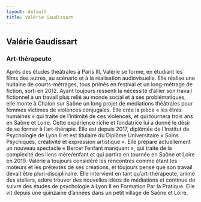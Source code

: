 ```yaml
---
layout: default
title: Valérie Gaudissart
---
```

## Valérie Gaudissart

### Art-thérapeute

Après des études théâtrales à Paris III, Valérie se forme, en étudiant les films des autres, au scénario et à la réalisation audiovisuelle. Elle réalise une huitaine de courts-métrages, tous primés en festival et un long-métrage de fiction, sorti en 2012. Ayant toujours ressenti la nécessité d’allier son travail fictionnel à un travail plus relié au monde social et à ses problématiques, elle monte à Chalon sur Saône un long projet de médiations théâtrales pour femmes victimes de violences conjugales. Elle crée la pièce « les êtres humaines »  qui traite de l’intimité de ces violences, et qui tournera trois ans en Saône et Loire. Cette expérience riche et fondatrice lui a donné le désir de se former à l’art-thérapie. Elle est depuis 2017, diplômée de l’Institut de Psychologie de Lyon II et est titulaire du Diplôme Universitaire « Soins Psychiques, créativité et expression artistique ». Elle prépare actuellement un nouveau spectacle « Bercer l’enfant manquant », qui traite de la complexité des liens mère/enfant et qui partira en tournée en Saône et Loire en 2019. Valérie a toujours considéré les rencontres comme étant les moteurs et les prétextes de ses créations, et toujours pensé que son travail devait être pluri-disciplinaire. Elle intervient en tant qu’art-thérapeute, anime des ateliers, adore trouver des nouvelles idées de médiations et continue de suivre des études de psychologie à Lyon II en Formation Par la Pratique. Elle vit depuis une quinzaine d’années dans un petit village de Saône et Loire.